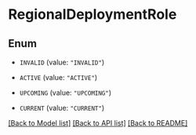 # RegionalDeploymentRole

## Enum


* `INVALID` (value: `"INVALID"`)

* `ACTIVE` (value: `"ACTIVE"`)

* `UPCOMING` (value: `"UPCOMING"`)

* `CURRENT` (value: `"CURRENT"`)


[[Back to Model list]](../README.md#documentation-for-models) [[Back to API list]](../README.md#documentation-for-api-endpoints) [[Back to README]](../README.md)


